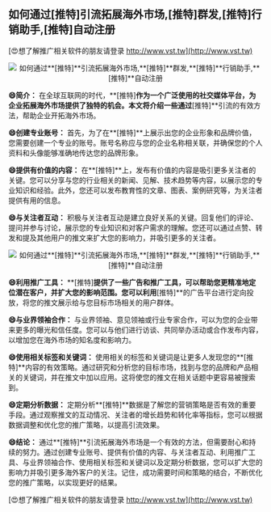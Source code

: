 ## **如何通过**[推特]**引流拓展海外市场,**[推特]**群发,**[推特]**行销助手,**[推特]**自动注册**

[😍想了解推广相关软件的朋友请登录 http://www.vst.tw](http://www.vst.tw)

 <center><img src="https://vst.tw/MP4/tuiguang/png/5.png" alt="如何通过**[推特]**引流拓展海外市场,**[推特]**群发,**[推特]**行销助手,**[推特]**自动注册"></center>

**😄简介：**
在全球互联网的时代，**[推特]**作为一个广泛使用的社交媒体平台，为企业拓展海外市场提供了独特的机会。本文将介绍一些通过**[推特]**引流的有效方法，帮助企业开拓海外市场。

**😄创建专业账号：**
首先，为了在**[推特]**上展示出您的企业形象和品牌价值，您需要创建一个专业的账号。账号名称应与您的企业名称相关联，并确保您的个人资料和头像能够准确地传达您的品牌形象。

**😄提供有价值的内容：**
在**[推特]**上，发布有价值的内容是吸引更多关注者的关键。您可以分享与您的行业相关的新闻、见解、技术趋势等内容，以展示您的专业知识和经验。此外，您还可以发布教育性的文章、图表、案例研究等，为关注者提供有用的信息。

**😄与关注者互动：**
积极与关注者互动是建立良好关系的关键。回复他们的评论、提问并参与讨论，展示您的专业知识和对客户需求的理解。您还可以通过点赞、转发和提及其他用户的推文来扩大您的影响力，并吸引更多的关注者。

 <center><img src="https://vst.tw/MP4/tuiguang/png/4.png" alt="如何通过**[推特]**引流拓展海外市场,**[推特]**群发,**[推特]**行销助手,**[推特]**自动注册"></center>

**😄利用推广工具：**
**[推特]**提供了一些广告和推广工具，可以帮助您更精准地定位潜在客户，并扩大您的影响范围。您可以利用**[推特]**的广告平台进行定向投放，将您的推文展示给与您目标市场相关的用户群体。

**😄与业界领袖合作：**
与业界领袖、意见领袖或行业专家合作，可以为您的企业带来更多的曝光和信任度。您可以与他们进行访谈、共同举办活动或合作发布内容，以增加您在海外市场的知名度和影响力。

**😄使用相关标签和关键词：**
使用相关的标签和关键词是让更多人发现您的**[推特]**内容的有效策略。通过研究和分析您的目标市场，找到与您的品牌和产品相关的关键词，并在推文中加以应用。这将使您的推文在相关话题中更容易被搜索到。

**😄定期分析数据：**
定期分析**[推特]**数据是了解您的营销策略是否有效的重要手段。通过观察推文的互动情况、关注者的增长趋势和转化率等指标，您可以根据数据调整和优化您的推广策略，以提高引流效果。

**😄结论：**
通过**[推特]**引流拓展海外市场是一个有效的方法，但需要耐心和持续的努力。通过创建专业账号、提供有价值的内容、与关注者互动、利用推广工具、与业界领袖合作、使用相关标签和关键词以及定期分析数据，您可以扩大您的影响力并吸引更多海外客户的关注。记住，成功需要时间和策略的结合，不断优化您的推广策略，以实现更好的结果。

[😍想了解推广相关软件的朋友请登录 http://www.vst.tw](http://www.vst.tw)



